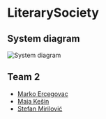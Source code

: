 # LiterarySociety

## System diagram

![System diagram](https://i.imgur.com/9xWujSv.png)

## Team 2

* [Marko Ercegovac](https://github.com/markoercegovac)
* [Maja Kešin](https://github.com/majakesin)
* [Stefan Mirilović](https://github.com/stefan-mirilovic)
